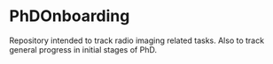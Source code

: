# PhDOnboarding
Repository intended to track radio imaging related tasks. Also to track general progress in initial stages of PhD.
